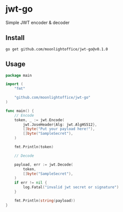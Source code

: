# jwt-go
Simple JWT encoder & decoder


## Install
```shell
go get github.com/moonlightoffice/jwt-go@v0.1.0
```

## Usage
```go
package main

import (
	"fmt"

	"github.com/moonlightoffice/jwt-go"
)

func main() {
	// Encode
	token, _ := jwt.Encode(
		jwt.JoseHeader{Alg: jwt.AlgHS512},
		[]byte("Put your payload here!"),
		[]byte("SampleSecret"),
	)

	fmt.Println(token)

	// Decode

	payload, err := jwt.Decode(
		token,
		[]byte("SampleSecret"),
	)
	if err != nil {
		log.Fatal("invalid jwt secret or signature")
	}

	fmt.Println(string(payload))
}
```
